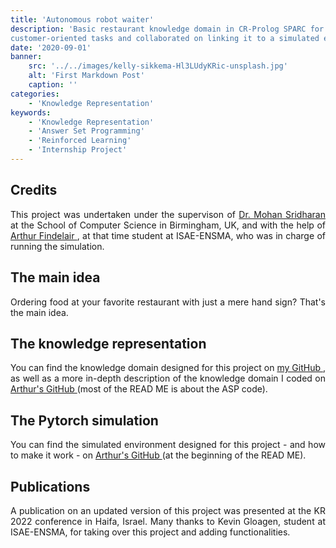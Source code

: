 ```yaml
---
title: 'Autonomous robot waiter'
description: 'Basic restaurant knowledge domain in CR-Prolog SPARC for an autonomous agent to plan diverse 
customer-oriented tasks and collaborated on linking it to a simulated environment made with PyBullet.'
date: '2020-09-01'
banner:
    src: '../../images/kelly-sikkema-Hl3LUdyKRic-unsplash.jpg'
    alt: 'First Markdown Post'
    caption: ''
categories:
    - 'Knowledge Representation'
keywords:
    - 'Knowledge Representation'
    - 'Answer Set Programming'
    - 'Reinforced Learning'
    - 'Internship Project'
---
```


<!--**bold**
    ## headline
    ### subheadline
    #### subsubheadline -->
<div style="text-align: justify">

## Credits

This project was undertaken under the supervison of <a href ="https://www.cs.bham.ac.uk/~sridharm/" target = "_blank"> Dr. Mohan Sridharan </a> at the School of Computer Science in Birmingham, UK, and with the help of <a href = "https://arthurfindelair.com/" target = "_blank"> Arthur Findelair </a>, at that time student at ISAE-ENSMA, who was in charge of running the simulation. 

## The main idea

Ordering food at your favorite restaurant with just a mere hand sign? That's the main idea. 

## The knowledge representation

You can find the knowledge domain designed for this project on <a href = 'https://github.com/niwya/restaurant_ASP_SPARC' target="_blank"> my GitHub </a>, as well as a more in-depth description of the knowledge domain I coded on <a href = 'https://github.com/ArthurFDLR/Commonsense-Reasoning-Bot' target="_blank"> Arthur's GitHub </a> (most of the READ ME is about the ASP code).

## The Pytorch simulation

You can find the simulated environment designed for this project - and how to make it work - on <a href = 'https://github.com/ArthurFDLR/Commonsense-Reasoning-Bot' target="_blank"> Arthur's GitHub </a> (at the beginning of the READ ME).

## Publications

A publication on an updated version of this project was presented at the KR 2022 conference in Haifa, Israel. Many thanks to Kevin Gloagen, student at ISAE-ENSMA, for taking over this project and adding functionalities. 

</div>